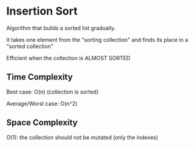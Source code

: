 # Insertion Sort 

Algorithm that builds a sorted list gradually. 

It takes one element from the "sorting collection" and finds its place in a "sorted collection"

Efficient when the collection is ALMOST SORTED

## Time Complexity

Best case: O(n)  (collection is sorted)

Average/Worst case: O(n^2)

## Space Complexity

O(1): the collection should not be mutated (only the indexes)